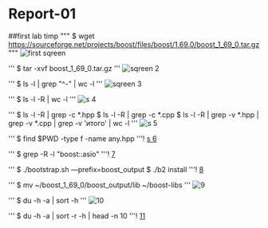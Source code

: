 # Report-01
##first lab timp
"""
$ wget https://sourceforge.net/projects/boost/files/boost/1.69.0/boost_1_69_0.tar.gz
"""
![first sqreen](https://user-images.githubusercontent.com/112761204/222981280-828ef8a1-7b10-4666-a69a-b7c23c6b8c46.png)

'''
$ tar -xvf boost_1_69_0.tar.gz
'''
![sqreen 2](https://user-images.githubusercontent.com/112761204/222981572-b30593b7-1a85-4d5d-bb3e-fa23de8c35b2.png)

'''
$ ls -l | grep "^-" | wc -l
'''
![sqreen 3](https://user-images.githubusercontent.com/112761204/222981589-90a0402b-99fa-46bf-a1d7-a5fd5119e4ce.png)

'''
$ ls -l -R | wc -l
'''
![s 4](https://user-images.githubusercontent.com/112761204/222981609-efbde7b4-42d2-49b9-8349-b30d62912430.png)

'''
$ ls -l -R | grep -c *.hpp
$ ls -l -R | grep -c *.cpp
$ ls -l -R | grep -v *.hpp | grep -v *.cpp | grep -v 'итого' | wc -l
'''
![s 5](https://user-images.githubusercontent.com/112761204/222981627-b7d0e8a7-5273-4765-9f51-521ba24d1404.png)

'''
$ find $PWD -type f -name any.hpp
'''!
[s 6](https://user-images.githubusercontent.com/112761204/222981640-08975684-f402-47c3-9b54-2e34720a4ada.png)

'''
$ grep -R -l "boost::asio"
'''!
[7](https://user-images.githubusercontent.com/112761204/222981657-7c49c610-6620-45c0-af29-ffdd92fa46b6.png)

'''
$ ./bootstrap.sh —prefix=boost_output
$ ./b2 install
'''!
[8](https://user-images.githubusercontent.com/112761204/222981667-aa577a03-05cf-4bad-ad9a-b6e7318b7c19.png)

'''
$ mv ~/boost_1_69_0/boost_output/lib ~/boost-libs
'''
![9](https://user-images.githubusercontent.com/112761204/222981675-968f5362-ae66-402b-81d5-1828bfd61704.png)

'''
$ du -h -a | sort -h
'''
![10](https://user-images.githubusercontent.com/112761204/222981690-27d722a9-6373-4274-90f3-bdf12a141b33.png)

'''
$ du -h -a | sort -r -h | head -n 10
'''!
[11](https://user-images.githubusercontent.com/112761204/222981699-2ba2e0b2-848c-42a8-b85c-c844e0f1db6c.png)
